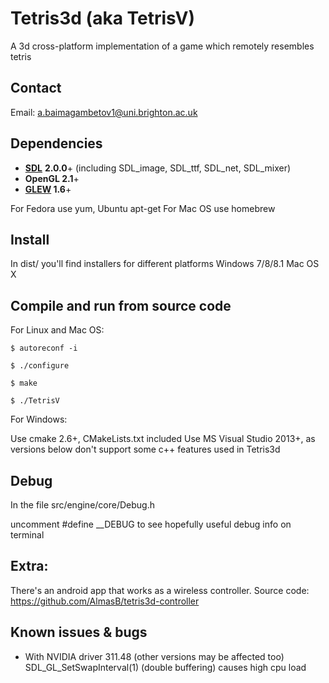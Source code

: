 Tetris3d (aka TetrisV)
======================

A 3d cross-platform implementation of a game which remotely resembles tetris

## Contact ##

Email: a.baimagambetov1@uni.brighton.ac.uk

## Dependencies ##

* **[SDL](http://www.libsdl.org/)** **2.0.0**+ (including SDL_image, SDL_ttf, SDL_net, SDL_mixer)
* **OpenGL 2.1**+
* **[GLEW](http://glew.sourceforge.net/) 1.6**+

For Fedora use yum, Ubuntu apt-get
For Mac OS use homebrew

## Install ##

In dist/ you'll find installers for different platforms
Windows 7/8/8.1
Mac OS X

## Compile and run from source code ##

For Linux and Mac OS:

`$ autoreconf -i`

`$ ./configure`

`$ make`

`$ ./TetrisV`

For Windows:

Use cmake 2.6+, CMakeLists.txt included
Use MS Visual Studio 2013+, as versions below don't support some c++ features used in Tetris3d

## Debug ##

In the file src/engine/core/Debug.h

uncomment #define __DEBUG to see hopefully useful debug info on terminal
    
## Extra: ##

There's an android app that works as a wireless controller. Source code:
https://github.com/AlmasB/tetris3d-controller
    
## Known issues & bugs ##

* With NVIDIA driver 311.48 (other versions may be affected too) SDL_GL_SetSwapInterval(1)
    (double buffering) causes high cpu load